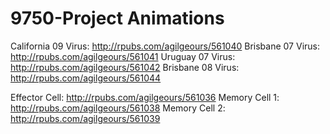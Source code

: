 # 9750-Project Animations #

California 09 Virus: http://rpubs.com/agilgeours/561040
Brisbane 07 Virus: http://rpubs.com/agilgeours/561041
Uruguay 07 Virus: http://rpubs.com/agilgeours/561042
Brisbane 08 Virus: http://rpubs.com/agilgeours/561044

Effector Cell:  http://rpubs.com/agilgeours/561036
Memory Cell 1: http://rpubs.com/agilgeours/561038
Memory Cell 2: http://rpubs.com/agilgeours/561039

